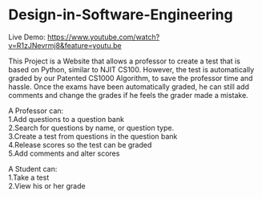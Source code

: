 # Design-in-Software-Engineering

Live Demo: https://www.youtube.com/watch?v=R1zJNevrmj8&feature=youtu.be

This Project is a Website that allows a professor to create a test that is based on Python, similar to NJIT CS100. However, the test is automatically graded by our Patented CS1000 Algorithm, to save the professor time and hassle. Once the exams have been automatically graded, he can still add comments and change the grades if he feels the grader made a mistake. 

A Professor can:  
1.Add questions to a question bank                                      
2.Search for questions by name, or question type.                       
3.Create a test from questions in the question bank               
4.Release scores so the test can be graded            
5.Add comments and alter scores               

A Student can:  
1.Take a test                   
2.View his or her grade
